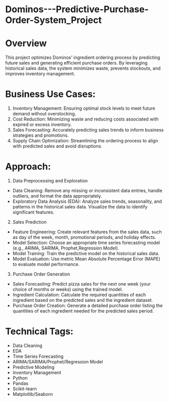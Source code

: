 # Dominos---Predictive-Purchase-Order-System_Project


# Overview

This project optimizes Dominos’ ingredient ordering process by predicting future sales and generating efficient purchase orders. By leveraging historical sales data, the system minimizes waste, prevents stockouts, and improves inventory management.

# Business Use Cases:
1) Inventory Management: Ensuring optimal stock levels to meet future demand without overstocking.
2) Cost Reduction: Minimizing waste and reducing costs associated with expired or excess inventory.
3) Sales Forecasting: Accurately predicting sales trends to inform business strategies and promotions.
4) Supply Chain Optimization: Streamlining the ordering process to align with predicted sales and avoid disruptions.

# Approach:
1) Data Preprocessing and Exploration
- Data Cleaning: Remove any missing or inconsistent data entries, handle outliers, and format the data appropriately.
- Exploratory Data Analysis (EDA): Analyze sales trends, seasonality, and patterns in the historical sales data. Visualize the data to 
identify significant features.
2) Sales Prediction
- Feature Engineering: Create relevant features from the sales data, such as day of the week, month, promotional periods, and holiday effects.
- Model Selection: Choose an appropriate time series forecasting model (e.g., ARIMA, SARIMA, Prophet,Regression Model).
- Model Training: Train the predictive model on the historical sales data.
- Model Evaluation: Use metric Mean Absolute Percentage Error (MAPE) to evaluate model performance.
3) Purchase Order Generation
- Sales Forecasting: Predict pizza sales for the next one week (your choice of months or weeks) using the trained model.
- Ingredient Calculation: Calculate the required quantities of each ingredient based on the predicted sales and the ingredient dataset.
- Purchase Order Creation: Generate a detailed purchase order listing the quantities of each ingredient needed for the predicted sales period.

# Technical Tags:
- Data Cleaning
- EDA
- Time Series Forecasting
- ARIMA/SARIMA/Prophet/Regression Model
- Predictive Modeling
- Inventory Management
- Python
- Pandas
- Scikit-learn
- Matplotlib/Seaborn

